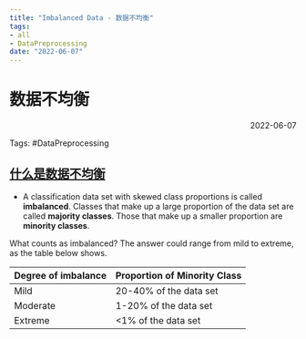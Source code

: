 ```yaml
---
title: "Imbalanced Data - 数据不均衡"
tags:
- all
- DataPreprocessing
date: "2022-06-07"
---
```

# 数据不均衡

<div align="right"> 2022-06-07</div>

Tags: #DataPreprocessing 

## [什么是数据不均衡](https://developers.google.com/machine-learning/data-prep/construct/sampling-splitting/imbalanced-data)
- A classification data set with skewed class proportions is called **imbalanced**. Classes that make up a large proportion of the data set are called **majority classes**. Those that make up a smaller proportion are **minority classes**.

What counts as imbalanced? The answer could range from mild to extreme, as the table below shows.

| Degree of imbalance | Proportion of Minority Class |
| ------ | ------ | 
| Mild |   20-40% of the data set| 
| Moderate |   1-20% of the data set| 
| Extreme |   <1% of the data set| 
